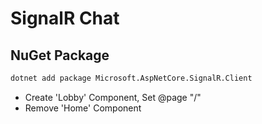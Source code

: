 # SignalR Chat

## NuGet Package

```bash
dotnet add package Microsoft.AspNetCore.SignalR.Client
```

- Create 'Lobby' Component, Set @page "/"
- Remove 'Home' Component
